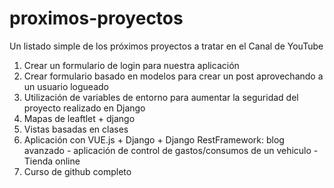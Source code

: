# proximos-proyectos
Un listado simple de los próximos proyectos a tratar en el Canal de YouTube

1. Crear un formulario de login para nuestra aplicación
2. Crear formulario basado en modelos para crear un post aprovechando a un usuario logueado
3. Utilización de variables de entorno para aumentar la seguridad del proyecto realizado en Django
4. Mapas de leaftlet + django
5. Vistas basadas en clases
6. Aplicación con VUE.js + Django + Django RestFramework: blog avanzado - aplicación de control de gastos/consumos de un vehiculo - Tienda online
7. Curso de github completo
